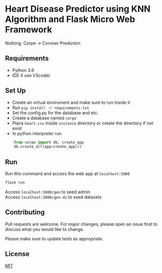 # Heart Disease Predictor using KNN Algorithm and Flask Micro Web Framework

Nothing.
Corpe -> Coroner Prediction

## Requirements
* Python 3.6
* IDE (I use VScode)

## Set Up
* Create an virtual enviroment and make sure to run inside it
* Run   `pip install -r requirements.txt`
* Set the config.py for the database and etc.
* Create a database named `corpe`
* Place `heart.csv` inside `instance` directory or create the directory if not exist
* In python interpreter run
```python
    from corpe import db, create_app
    db.create_all(app=create_app())
```
## Run
Run this command and access the web app at `localhost:5000`
```bash
flask run
```
Access `localhost:5000/gen` to seed admin\
Access `localhost:5000/gen-ds` to seed datasets

## Contributing
Pull requests are welcome. For major changes, please open an issue first to discuss what you would like to change.

Please make sure to update tests as appropriate.

## License
[MIT](https://choosealicense.com/licenses/mit/)

